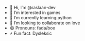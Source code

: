 - 👋 Hi, I’m @raslaan-dev
- 👀 I’m interested in games
- 🌱 I’m currently learning python
- 💞️ I’m looking to collaborate on love
- 😄 Pronouns: fada/boe
- ⚡ Fun fact: Dysleksic

